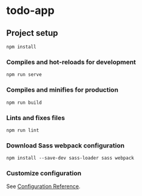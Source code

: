 # todo-app

## Project setup
```
npm install
```

### Compiles and hot-reloads for development
```
npm run serve
```

### Compiles and minifies for production
```
npm run build
```

### Lints and fixes files
```
npm run lint
```

### Download Sass webpack configuration
```
npm install --save-dev sass-loader sass webpack
```

### Customize configuration
See [Configuration Reference](https://cli.vuejs.org/config/).
